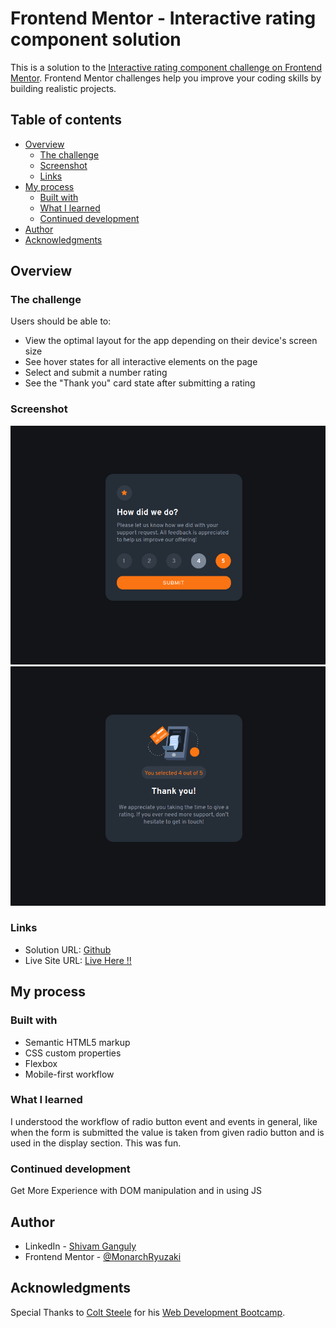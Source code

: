 # Frontend Mentor - Interactive rating component solution

This is a solution to the [Interactive rating component challenge on Frontend Mentor](https://www.frontendmentor.io/challenges/interactive-rating-component-koxpeBUmI). Frontend Mentor challenges help you improve your coding skills by building realistic projects.

## Table of contents

- [Overview](#overview)
  - [The challenge](#the-challenge)
  - [Screenshot](#screenshot)
  - [Links](#links)
- [My process](#my-process)
  - [Built with](#built-with)
  - [What I learned](#what-i-learned)
  - [Continued development](#continued-development)
- [Author](#author)
- [Acknowledgments](#acknowledgments)

## Overview

### The challenge

Users should be able to:

- View the optimal layout for the app depending on their device's screen size
- See hover states for all interactive elements on the page
- Select and submit a number rating
- See the "Thank you" card state after submitting a rating

### Screenshot

![1695992835541](image/README/1695992835541.png)
![1695992844616](image/README/1695992844616.png)


### Links

* Solution URL: [Github](https://github.com/MonarchRyuzaki/Interactive-Rating-Component)
* Live Site URL: [Live Here !!](https://monarchryuzaki.github.io/Interactive-Rating-Component//)

## My process

### Built with

- Semantic HTML5 markup
- CSS custom properties
- Flexbox
- Mobile-first workflow

### What I learned

I understood the workflow of radio button event and events in general, like when the form is submitted the value is taken from given radio button and is used in the display section. This was fun.

### Continued development

Get More Experience with DOM manipulation and in using JS

## Author

* LinkedIn - [Shivam Ganguly](https://www.linkedin.com/in/shivam-ganguly-357b90255/)
* Frontend Mentor - [@MonarchRyuzaki](https://www.frontendmentor.io/profile/MonarchRyuzaki)

## Acknowledgments

Special Thanks to [Colt Steele](https://www.udemy.com/user/coltsteele/) for his [Web Development Bootcamp](https://www.udemy.com/course/the-web-developer-bootcamp/).
